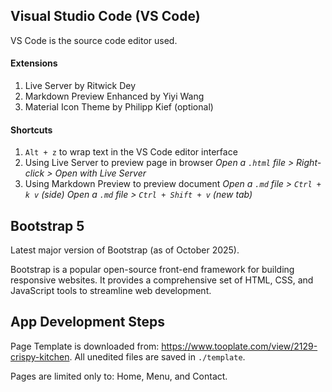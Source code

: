 ## Visual Studio Code (VS Code)

VS Code is the source code editor used.

#### Extensions

1. Live Server by Ritwick Dey
2. Markdown Preview Enhanced by Yiyi Wang
3. Material Icon Theme by Philipp Kief (optional)

#### Shortcuts

1. `Alt + z` to wrap text in the VS Code editor interface
2. Using Live Server to preview page in browser
*Open a `.html` file > Right-click > Open with Live Server*
3. Using Markdown Preview to preview document
*Open a `.md` file > `Ctrl + k v` (side)*
*Open a `.md` file > `Ctrl + Shift + v` (new tab)*

## Bootstrap 5

Latest major version of Bootstrap (as of October 2025).

Bootstrap is a popular open-source front-end framework for building responsive websites. It provides a comprehensive set of HTML, CSS, and JavaScript tools to streamline web development.

## App Development Steps

Page Template is downloaded from: https://www.tooplate.com/view/2129-crispy-kitchen. All unedited files are saved in `./template`.

Pages are limited only to: Home, Menu, and Contact.








